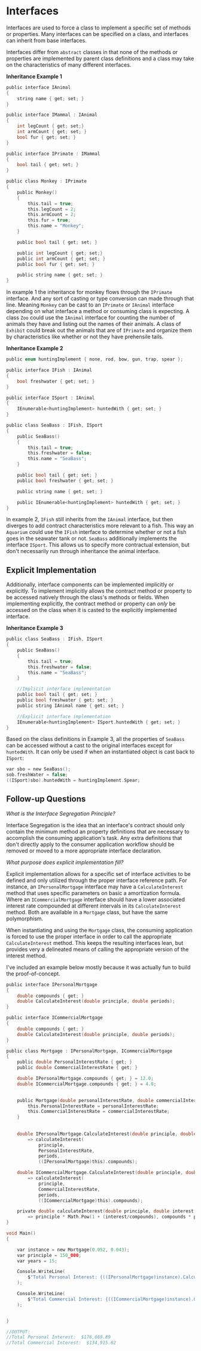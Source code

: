 # Interfaces
Interfaces are used to force a class to implement a specific set of methods or properties. Many interfaces can be specified on a class, and interfaces can inherit from base interfaces.

Interfaces differ from `abstract` classes in that none of the methods or properties are implemented by parent class definitions and a class may take on the characteristics of many different interfaces.




**Inheritance Example 1**
```c
public interface IAnimal
{
    string name { get; set; }    
}

public interface IMammal : IAnimal
{
    int legCount { get; set;}
    int armCount { get; set; }
    bool fur { get; set; }
}

public interface IPrimate : IMammal
{
    bool tail { get; set; }    
}

public class Monkey : IPrimate
{
    public Monkey()
    {
        this.tail = true;
        this.legCount = 2;
        this.armCount = 2;
        this.fur = true;
        this.name = "Monkey";
    }

    public bool tail { get; set; }    

    public int legCount { get; set;}
    public int armCount { get; set; }
    public bool fur { get; set; }

    public string name { get; set; }    
}
```

In example 1 the inheritance for monkey flows through the `IPrimate` interface.  And any sort of casting or type conversion can made through that line.  Meaning `Monkey` can be cast to an `IPrimate` or `IAnimal` interface depending on what interface a method or consuming class is expecting.  A class `Zoo` could use the `IAnimal` interface for counting the number of animals they have and listing out the names of their animals.   A class of `Exhibit` could break out the animals that are of `IPrimate` and organize them by characteristics like whether or not they have prehensile tails.

**Inheritance Example 2**
```c
public enum huntingImplement { none, rod, bow, gun, trap, spear };

public interface IFish : IAnimal
{
    bool freshwater { get; set; }
}

public interface ISport : IAnimal
{
    IEnumerable<huntingImplement> huntedWith { get; set; }
}

public class SeaBass : IFish, ISport 
{
    public SeaBass()
    {
        this.tail = true;
        this.freshwater = false;
        this.name = "SeaBass";
    }

    public bool tail { get; set; }
    public bool freshwater { get; set; }

    public string name { get; set; }

    public IEnumerable<huntingImplement> huntedWith { get; set; }
}

```

In example 2, `IFish` still inherits from the `IAnimal` interface, but then diverges to add contract characteristics more relevant to a fish.  This way an `Aquarium` could use the `IFish` interface to determine whether or not a fish goes in the seawater tank or not.  `SeaBass` additionally implements the interface `ISport`.  This allows us to specify more contractual extension, but don't necessarily run through inheritance the animal interface.

## Explicit Implementation

Additionally, interface components can be implemented implicitly or explicitly.  To implement implicitly allows the contract method or property to be accessed natively through the class's methods or fields.  When implementing explicitly, the contract method or property can <em>only</em> be accessed on the class when it is casted to the explicitly implemented interface.

**Inheritance Example 3**
```c
public class SeaBass : IFish, ISport 
{
    public SeaBass()
    {
        this.tail = true;
        this.freshwater = false;
        this.name = "SeaBass";
    }

    //Implicit interface implementation
    public bool tail { get; set; }
    public bool freshwater { get; set; }
    public string IAnimal name { get; set; }

    //Explicit interface implementation
    IEnumerable<huntingImplement> ISport.huntedWith { get; set; }
}
```

Based on the class definitions in Example 3, all the properties of `SeaBass` can be accessed without a cast to the original interfaces except for `huntedWith`.  It can only be used if when an instantiated object is cast back to `ISport`:

```c
var sbo = new SeaBass();
sob.freshWater = false;
((ISport)sbo).huntedWith = huntingImplement.Spear;
```


## Follow-up Questions
_What is the Interface Segregation Principle?_

Interface Segregation is the idea that an interface's contract should only contain the minimum method an property definitions that are necessary to accomplish the consuming application's task.  Any extra definitions that don't directly apply to the consumer application workflow should be removed or moved to a more appropriate interface declaration.

_What purpose does explicit implementation fill?_

Explicit implementation allows for a specific set of interface activities to be defined and only utilized through the proper interface reference path.  For instance, an `IPersonalMortgage` interface may have a `CalculateInterest` method that uses specific parameters on basic a amortization formula.  Where an `ICommercialMortgage` interface should have a lower associated interest rate compounded at different intervals in its `CalculateInterest` method.  Both are available in a `Mortgage` class, but have the same polymorphism.

When instantiating and using the `Mortgage` class, the consuming application is forced to use the proper interface in order to call the appropriate `CalculateInterest` method.  This keeps the resulting interfaces lean, but provides very a delineated means of calling the appropriate version of the interest method.

I've included an example below mostly because it was actually fun to build the proof-of-concept.

```c
public interface IPersonalMortgage
{
	double compounds { get; }
	double CalculateInterest(double principle, double periods);
}

public interface ICommercialMortgage
{
	double compounds { get; }
	double CalculateInterest(double principle, double periods);
}

public class Mortgage : IPersonalMortgage, ICommercialMortgage
{
	public double PersonalInterestRate { get; }
	public double CommercialInterestRate { get; }

	double IPersonalMortgage.compounds { get; } = 12.0;
	double ICommercialMortgage.compounds { get; } = 4.0;
		

	public Mortgage(double personalInterestRate, double commercialInterestRate)  {
		this.PersonalInterestRate = personalInterestRate;
		this.CommercialInterestRate = commercialInterestRate;		
	}
		
	
	double IPersonalMortgage.CalculateInterest(double principle, double periods)
		=> calculateInterest(
			principle,
			PersonalInterestRate,
			periods,
			((IPersonalMortgage)this).compounds);

	double ICommercialMortgage.CalculateInterest(double principle, double periods)
		=> calculateInterest(
			principle,
			CommercialInterestRate,
			periods,
			((ICommercialMortgage)this).compounds);

	private double calculateInterest(double principle, double interest, double periods, double compounds)
		=> principle * Math.Pow(1 + (interest/compounds), compounds * periods) - principle;
}

void Main()
{

	var instance = new Mortgage(0.052, 0.043);
	var principle = 150_000;
	var years = 15;

	Console.WriteLine(
		$"Total Personal Interest: {((IPersonalMortgage)instance).CalculateInterest(principle, years): $###,###,###,##0.00}"
	);

	Console.WriteLine(
		$"Total Commercial Interest: {((ICommercialMortgage)instance).CalculateInterest(principle, years): $###,###,###,##0.00}"
	);


}

//OUTPUT:
//Total Personal Interest:  $176,669.89
//Total Commercial Interest:  $134,915.62
```